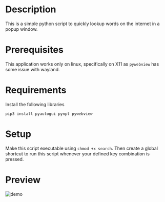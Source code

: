 # Description
This is a simple python script to quickly lookup words on the internet in a popup window.

# Prerequisites
This application works only on linux, specifically on X11 as `pywebview` has some issue with wayland.

# Requirements

Install the following libraries

```
pip3 install pyautogui pynpt pywebview
```

# Setup
Make this script executable using `chmod +x search`. Then create a
global shortcut to run this script whenever your defined key combination
is pressed.

# Preview
![demo](https://user-images.githubusercontent.com/54985621/190110891-5cfce075-9940-41c8-b602-efe7e9f3cc4a.png)
